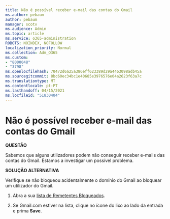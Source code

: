 ```yaml
---
title: Não é possível receber e-mail das contas do Gmail
ms.author: pebaum
author: pebaum
manager: scotv
ms.audience: Admin
ms.topic: article
ms.service: o365-administration
ROBOTS: NOINDEX, NOFOLLOW
localization_priority: Normal
ms.collection: Adm_O365
ms.custom:
- "8000048"
- "3798"
ms.openlocfilehash: 70472d6a25a386eff623389d29a4463098adb45a
ms.sourcegitcommit: 8bc60ec34bc1e40685e3976576e04a2623f63a7c
ms.translationtype: MT
ms.contentlocale: pt-PT
ms.lasthandoff: 04/15/2021
ms.locfileid: "51830404"
---
```

# <a name="unable-to-receive-email-from-gmail-accounts"></a>Não é possível receber e-mail das contas do Gmail

**QUESTÃO**

Sabemos que alguns utilizadores podem não conseguir receber e-mails das contas do Gmail. Estamos a investigar um possível problema.

**SOLUÇÃO ALTERNATIVA**

Verifique se não bloqueou acidentalmente o domínio do Gmail ao bloquear um utilizador do Gmail.

1. Abra a sua [lista de Remetentes Bloqueados](https://go.microsoft.com/fwlink/?linkid=2121010).

2. Se Gmail.com estiver na lista, clique no ícone do lixo ao lado da entrada e prima **Save**.
